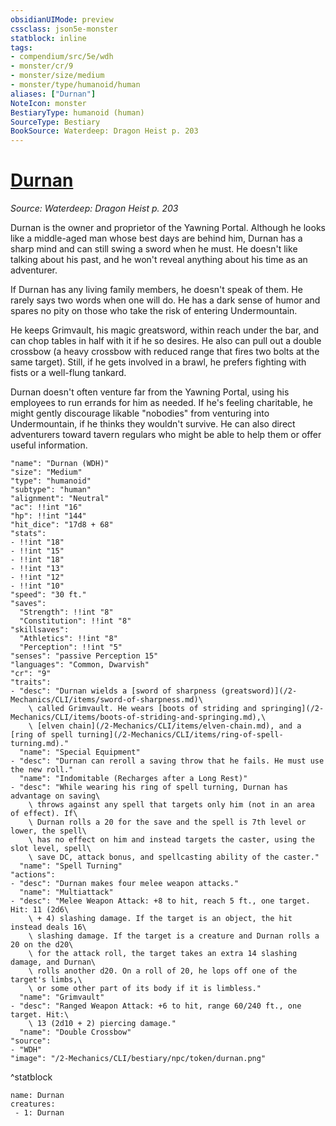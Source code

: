```yaml
---
obsidianUIMode: preview
cssclass: json5e-monster
statblock: inline
tags:
- compendium/src/5e/wdh
- monster/cr/9
- monster/size/medium
- monster/type/humanoid/human
aliases: ["Durnan"]
NoteIcon: monster
BestiaryType: humanoid (human)
SourceType: Bestiary
BookSource: Waterdeep: Dragon Heist p. 203
---
```

# [Durnan](2-Mechanics/CLI/bestiary/npc/durnan-wdh.md)
*Source: Waterdeep: Dragon Heist p. 203*  

Durnan is the owner and proprietor of the Yawning Portal. Although he looks like a middle-aged man whose best days are behind him, Durnan has a sharp mind and can still swing a sword when he must. He doesn't like talking about his past, and he won't reveal anything about his time as an adventurer.

If Durnan has any living family members, he doesn't speak of them. He rarely says two words when one will do. He has a dark sense of humor and spares no pity on those who take the risk of entering Undermountain.

He keeps Grimvault, his magic greatsword, within reach under the bar, and can chop tables in half with it if he so desires. He also can pull out a double crossbow (a heavy crossbow with reduced range that fires two bolts at the same target). Still, if he gets involved in a brawl, he prefers fighting with fists or a well-flung tankard.

Durnan doesn't often venture far from the Yawning Portal, using his employees to run errands for him as needed. If he's feeling charitable, he might gently discourage likable "nobodies" from venturing into Undermountain, if he thinks they wouldn't survive. He can also direct adventurers toward tavern regulars who might be able to help them or offer useful information.

```statblock
"name": "Durnan (WDH)"
"size": "Medium"
"type": "humanoid"
"subtype": "human"
"alignment": "Neutral"
"ac": !!int "16"
"hp": !!int "144"
"hit_dice": "17d8 + 68"
"stats":
- !!int "18"
- !!int "15"
- !!int "18"
- !!int "13"
- !!int "12"
- !!int "10"
"speed": "30 ft."
"saves":
  "Strength": !!int "8"
  "Constitution": !!int "8"
"skillsaves":
  "Athletics": !!int "8"
  "Perception": !!int "5"
"senses": "passive Perception 15"
"languages": "Common, Dwarvish"
"cr": "9"
"traits":
- "desc": "Durnan wields a [sword of sharpness (greatsword)](/2-Mechanics/CLI/items/sword-of-sharpness.md)\
    \ called Grimvault. He wears [boots of striding and springing](/2-Mechanics/CLI/items/boots-of-striding-and-springing.md),\
    \ [elven chain](/2-Mechanics/CLI/items/elven-chain.md), and a [ring of spell turning](/2-Mechanics/CLI/items/ring-of-spell-turning.md)."
  "name": "Special Equipment"
- "desc": "Durnan can reroll a saving throw that he fails. He must use the new roll."
  "name": "Indomitable (Recharges after a Long Rest)"
- "desc": "While wearing his ring of spell turning, Durnan has advantage on saving\
    \ throws against any spell that targets only him (not in an area of effect). If\
    \ Durnan rolls a 20 for the save and the spell is 7th level or lower, the spell\
    \ has no effect on him and instead targets the caster, using the slot level, spell\
    \ save DC, attack bonus, and spellcasting ability of the caster."
  "name": "Spell Turning"
"actions":
- "desc": "Durnan makes four melee weapon attacks."
  "name": "Multiattack"
- "desc": "Melee Weapon Attack: +8 to hit, reach 5 ft., one target. Hit: 11 (2d6\
    \ + 4) slashing damage. If the target is an object, the hit instead deals 16\
    \ slashing damage. If the target is a creature and Durnan rolls a 20 on the d20\
    \ for the attack roll, the target takes an extra 14 slashing damage, and Durnan\
    \ rolls another d20. On a roll of 20, he lops off one of the target's limbs,\
    \ or some other part of its body if it is limbless."
  "name": "Grimvault"
- "desc": "Ranged Weapon Attack: +6 to hit, range 60/240 ft., one target. Hit:\
    \ 13 (2d10 + 2) piercing damage."
  "name": "Double Crossbow"
"source":
- "WDH"
"image": "/2-Mechanics/CLI/bestiary/npc/token/durnan.png"
```
^statblock

```encounter-table
name: Durnan
creatures:
 - 1: Durnan
```